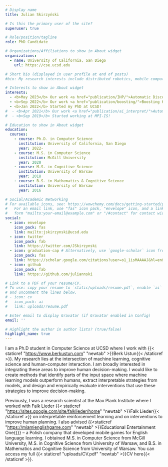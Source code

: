 ```yaml
---
# Display name
title: Julian Skirzyński

# Is this the primary user of the site?
superuser: true

# Role/position/tagline
role: PhD Candidate

# Organizations/Affiliations to show in About widget
organizations:
  - name: University of California, San Diego
    url: https://cse.ucsd.edu

# Short bio (displayed in user profile at end of posts)
#bio: My research interests include distributed robotics, mobile computing and programmable matter.

# Interests to show in About widget
interests:
  - <b>May 2023</b> Our work <a href="publication/IHP/">Automatic Discovery and Description of Human Planning Strategies</a> was published in the Behavior Research Methods Journal.
  - <b>Sep 2022</b> Our work <a href="publication/boosting/">Boosting Human Decision-making with AI-Generated Decision Aids</a> was published in the Computational Brain & Behavior Journal.
  - <b>Jan 2022</b> Started my PhD at UCSD!
#  - <b>Apr 2021</b> Our work <a href="publication/ai_interpret/">Automatic discovery of interpretable planning strategies</a> was published in the Machine Learning Journal.
#  - <b>Sep 2019</b> Started working at MPI-IS!

# Education to show in About widget
education:
  courses:
    - course: Ph.D. in Computer Science
      institution: University of California, San Diego
      year: 2022-
    - course: M.S. in Computer Science
      institution: McGill University
      year: 2020
    - course: M.S. in Cognitive Science
      institution: University of Warsaw
      year: 2018
    - course: B.S. in Mathematics & Cognitive Science
      institution: University of Warsaw
      year: 2016

# Social/Academic Networking
# For available icons, see: https://wowchemy.com/docs/getting-started/page-builder/#icons
#   For an email link, use "fas" icon pack, "envelope" icon, and a link in the
#   form "mailto:your-email@example.com" or "/#contact" for contact widget.
social:
  - icon: envelope
    icon_pack: fas
    link: mailto:jskirzynski@ucsd.edu
  - icon: twitter
    icon_pack: fab
    link: https://twitter.com/JSkirzynski
  - icon: graduation-cap # Alternatively, use `google-scholar` icon from `ai` icon pack
    icon_pack: fas
    link: https://scholar.google.com/citations?user=o1_1isMAAAAJ&hl=en&oi=ao
  - icon: github
    icon_pack: fab
    link: https://github.com/juliannski

# Link to a PDF of your resume/CV.
# To use: copy your resume to `static/uploads/resume.pdf`, enable `ai` icons in `params.toml`,
# and uncomment the lines below.
# - icon: cv
#   icon_pack: ai
#   link: uploads/resume.pdf

# Enter email to display Gravatar (if Gravatar enabled in Config)
email: ''

# Highlight the author in author lists? (true/false)
highlight_name: true
---
```


I am a Ph.D student in Computer Science at UCSD where I work with {{< staticref "https://www.berkustun.com" "newtab" >}}Berk Ustun{{< /staticref >}}. My research lies at the intersection of machine learning, cognitive science and human-computer interaction. I am broadly interested in integrating these areas to improve human decision-making. I would like to create methods that identify parts of the input space where machine learning models outperform humans, extract interpretable strategies from models, and design and empirically evaluate interventions that use these strategies to improve decision-making.

Previously, I was a research scientist at the Max Plank Institute where I worked with Falk Lieder  {{< staticref "https://sites.google.com/site/falklieder/home" "newtab" >}}Falk Lieder{{< /staticref >}} on interpretable reinforcement learning and on interventions to improve human planning. I also advised {{<staticref "https://miamienglishgame.com" "newtab" >}}Educational Entertainment One{{</staticref >}} – a Polish company that developed mobile games for English language learning. I obtained M.S. in Computer Science from McGill University, M.S. in Cognitive Science from University of Warsaw, and B.S. in Mathematics and Cognitive Science from University of Warsaw. You can access my full {{< staticref "uploads/CV.pdf" "newtab" >}}CV here{{< /staticref >}}.
